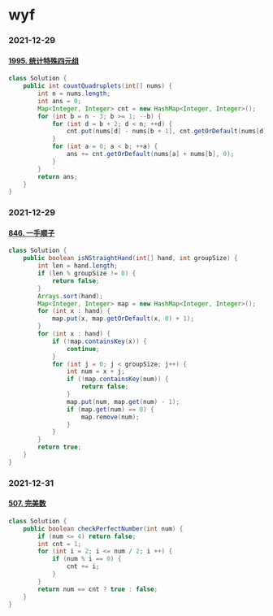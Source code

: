 # wyf

### 2021-12-29
#### [1995. 统计特殊四元组](https://leetcode-cn.com/problems/count-special-quadruplets/)
```java
class Solution {
    public int countQuadruplets(int[] nums) {
        int n = nums.length;
        int ans = 0;
        Map<Integer, Integer> cnt = new HashMap<Integer, Integer>();
        for (int b = n - 3; b >= 1; --b) {
            for (int d = b + 2; d < n; ++d) {
                cnt.put(nums[d] - nums[b + 1], cnt.getOrDefault(nums[d] - nums[b + 1], 0) + 1);
            }
            for (int a = 0; a < b; ++a) {
                ans += cnt.getOrDefault(nums[a] + nums[b], 0);
            }
        }
        return ans;
    }
}
```

### 2021-12-29
#### [846. 一手顺子](https://leetcode-cn.com/problems/hand-of-straights/)
```java
class Solution {
    public boolean isNStraightHand(int[] hand, int groupSize) {
        int len = hand.length;
        if (len % groupSize != 0) {
            return false;
        }
        Arrays.sort(hand);
        Map<Integer, Integer> map = new HashMap<Integer, Integer>();
        for (int x : hand) {
            map.put(x, map.getOrDefault(x, 0) + 1);
        }
        for (int x : hand) {
            if (!map.containsKey(x)) {
                continue;
            }
            for (int j = 0; j < groupSize; j++) {
                int num = x + j;
                if (!map.containsKey(num)) {
                    return false;
                }
                map.put(num, map.get(num) - 1);
                if (map.get(num) == 0) {
                    map.remove(num);
                }
            }
        }
        return true;
    }
}
```

### 2021-12-31
#### [507. 完美数](https://leetcode-cn.com/problems/perfect-number/)
```java
class Solution {
    public boolean checkPerfectNumber(int num) {
        if (num <= 4) return false;
        int cnt = 1;
        for (int i = 2; i <= num / 2; i ++) {
            if (num % i == 0) {
                cnt += i;
            }
        }
        return num == cnt ? true : false;
    }
}
```